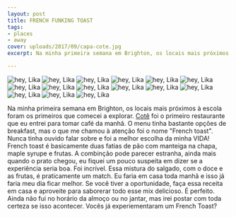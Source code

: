 ```yaml
---
layout: post
title: FRENCH FUNKING TOAST
tags:
- places
- away
cover: uploads/2017/09/capa-cote.jpg
excerpt: Na minha primeira semana em Brighton, os locais mais próximos à escola foram os primeiros que comecei a explorar. <a href="https://www.cote.co.uk/" target="top">Cotê</a> foi o primeiro restaurante que eu entrei para tomar café da manhã.

---
```


<img class="blog-post-image" src="{{ site.baseUrl }}/uploads/2017/09/cote-01.jpg" alt="hey, Lika"/>
<img class="blog-post-image" src="{{ site.baseUrl }}/uploads/2017/09/cote-02.jpg" alt="hey, Lika"/>
<img class="blog-post-image" src="{{ site.baseUrl }}/uploads/2017/09/cote-03.jpg" alt="hey, Lika"/>
<img class="blog-post-image" src="{{ site.baseUrl }}/uploads/2017/09/cote-04.jpg" alt="hey, Lika"/>
<img class="blog-post-image" src="{{ site.baseUrl }}/uploads/2017/09/cote-05.jpg" alt="hey, Lika"/>
<img class="blog-post-image" src="{{ site.baseUrl }}/uploads/2017/09/cote-06.jpg" alt="hey, Lika"/>
<img class="blog-post-image" src="{{ site.baseUrl }}/uploads/2017/09/cote-07.jpg" alt="hey, Lika"/>
<img class="blog-post-image" src="{{ site.baseUrl }}/uploads/2017/09/cote-08.jpg" alt="hey, Lika"/>
<img class="blog-post-image" src="{{ site.baseUrl }}/uploads/2017/09/cote-09.jpg" alt="hey, Lika"/>
<img class="blog-post-image" src="{{ site.baseUrl }}/uploads/2017/09/cote-10.jpg" alt="hey, Lika"/>
<img class="blog-post-image" src="{{ site.baseUrl }}/uploads/2017/09/cote-11.jpg" alt="hey, Lika"/>
<img class="blog-post-image" src="{{ site.baseUrl }}/uploads/2017/09/cote-12.jpg" alt="hey, Lika"/>
<img class="blog-post-image" src="{{ site.baseUrl }}/uploads/2017/09/cote-13.jpg" alt="hey, Lika"/>
<img class="blog-post-image" src="{{ site.baseUrl }}/uploads/2017/09/cote-14.jpg" alt="hey, Lika"/>
<img class="blog-post-image" src="{{ site.baseUrl }}/uploads/2017/09/cote-15.jpg" alt="hey, Lika"/>

Na minha primeira semana em Brighton, os locais mais próximos à escola foram os primeiros que comecei a explorar. <a href="https://www.cote.co.uk/" target="top">Cotê</a> foi o primeiro restaurante que eu entrei para tomar café da manhã. O menu tinha bastante opções de breakfast, mas o que me chamou à atenção foi o nome "French toast". Nunca tinha ouvido falar sobre e foi a melhor escolha da minha VIDA! French toast é basicamente duas fatias de pão com manteiga na chapa, maple syrupe e frutas. A combinção pode parecer estranha, ainda mais quando o prato chegou, eu fiquei um pouco suspeita em dizer se a experiência seria boa. Foi incrível. Essa mistura do salgado, com o doce e as frutas, é praticamente um match. Eu faria em casa toda manhã e isso já faria meu dia ficar melhor. Se você tiver a oportunidade, faça essa receita em casa e aproveite para saborerar todo esse mix delicioso. É perfeito. Ainda não fui no horário da almoço ou no jantar, mas irei postar com toda certeza se isso acontecer.
Vocês já experiementaram um French Toast?
